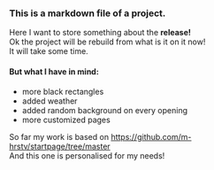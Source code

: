 ### This is a markdown file of a project.
Here I want to store something about the **release!**
<br>
Ok the project will be rebuild from what is it on it now!
<br>
It will take some time.
<br>
#### But what I have in mind:
- more black rectangles
- added weather
- added random background on every opening
- more customized pages

So far my work is based on https://github.com/m-hrstv/startpage/tree/master
<br>
And this one is personalised for my needs!
